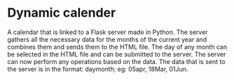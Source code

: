 # Dynamic calender
A calendar that is linked to a Flask server made in Python. The server gathers all the necessary data for the months of the current year and combines them and sends them to the HTML file.
The day of any month can be selected in the HTML file and can be submitted to the server. The server can now perform any operations based on the data. The data that is sent to the server is in the format: daymonth; eg: 05apr, 18Mar, 01Jun.
